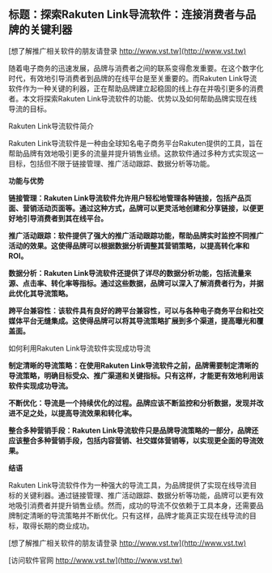 ## **标题：探索Rakuten Link导流软件：连接消费者与品牌的关键利器**

[想了解推广相关软件的朋友请登录 http://www.vst.tw](http://www.vst.tw)

随着电子商务的迅速发展，品牌与消费者之间的联系变得愈发重要。在这个数字化时代，有效地引导消费者到品牌的在线平台是至关重要的。而Rakuten Link导流软件作为一种关键的利器，正在帮助品牌建立起稳固的线上存在并吸引更多的消费者。本文将探索Rakuten Link导流软件的功能、优势以及如何帮助品牌实现在线导流的目标。

Rakuten Link导流软件简介

Rakuten Link导流软件是一种由全球知名电子商务平台Rakuten提供的工具，旨在帮助品牌有效地吸引更多的流量并提升销售业绩。这款软件通过多种方式实现这一目标，包括但不限于链接管理、推广活动跟踪、数据分析等功能。

**功能与优势**

**链接管理：Rakuten Link导流软件允许用户轻松地管理各种链接，包括产品页面、营销活动页面等。通过这种方式，品牌可以更灵活地创建和分享链接，以便更好地引导消费者到其在线平台。**

**推广活动跟踪：软件提供了强大的推广活动跟踪功能，帮助品牌实时监控不同推广活动的效果。这使得品牌可以根据数据分析调整其营销策略，以提高转化率和ROI。**

**数据分析：Rakuten Link导流软件还提供了详尽的数据分析功能，包括流量来源、点击率、转化率等指标。通过这些数据，品牌可以深入了解消费者行为，并据此优化其导流策略。**

**跨平台兼容性：该软件具有良好的跨平台兼容性，可以与各种电子商务平台和社交媒体平台无缝集成。这使得品牌可以将其导流策略扩展到多个渠道，提高曝光和覆盖面。**

如何利用Rakuten Link导流软件实现成功导流

**制定清晰的导流策略：在使用Rakuten Link导流软件之前，品牌需要制定清晰的导流策略，明确目标受众、推广渠道和关键指标。只有这样，才能更有效地利用该软件实现成功导流。**

**不断优化：导流是一个持续优化的过程。品牌应该不断监控和分析数据，发现并改进不足之处，以提高导流效果和转化率。**

**整合多种营销手段：Rakuten Link导流软件只是品牌导流策略的一部分，品牌还应该整合多种营销手段，包括内容营销、社交媒体营销等，以实现更全面的导流效果。**

**结语**

Rakuten Link导流软件作为一种强大的导流工具，为品牌提供了实现在线导流目标的关键利器。通过链接管理、推广活动跟踪、数据分析等功能，品牌可以更有效地吸引消费者并提升销售业绩。然而，成功的导流不仅依赖于工具本身，还需要品牌制定清晰的导流策略并不断优化。只有这样，品牌才能真正实现在线导流的目标，取得长期的商业成功。

[想了解推广相关软件的朋友请登录 http://www.vst.tw](http://www.vst.tw)


[访问软件官网 http://www.vst.tw](http://www.vst.tw)
